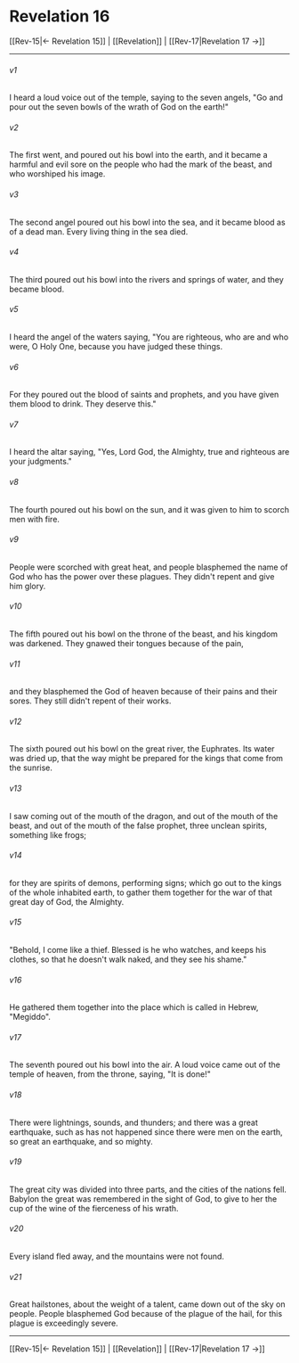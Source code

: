 # Revelation 16

[[Rev-15|← Revelation 15]] | [[Revelation]] | [[Rev-17|Revelation 17 →]]
***



###### v1 
I heard a loud voice out of the temple, saying to the seven angels, "Go and pour out the seven bowls of the wrath of God on the earth!" 

###### v2 
The first went, and poured out his bowl into the earth, and it became a harmful and evil sore on the people who had the mark of the beast, and who worshiped his image. 

###### v3 
The second angel poured out his bowl into the sea, and it became blood as of a dead man. Every living thing in the sea died. 

###### v4 
The third poured out his bowl into the rivers and springs of water, and they became blood. 

###### v5 
I heard the angel of the waters saying, "You are righteous, who are and who were, O Holy One, because you have judged these things. 

###### v6 
For they poured out the blood of saints and prophets, and you have given them blood to drink. They deserve this." 

###### v7 
I heard the altar saying, "Yes, Lord God, the Almighty, true and righteous are your judgments." 

###### v8 
The fourth poured out his bowl on the sun, and it was given to him to scorch men with fire. 

###### v9 
People were scorched with great heat, and people blasphemed the name of God who has the power over these plagues. They didn't repent and give him glory. 

###### v10 
The fifth poured out his bowl on the throne of the beast, and his kingdom was darkened. They gnawed their tongues because of the pain, 

###### v11 
and they blasphemed the God of heaven because of their pains and their sores. They still didn't repent of their works. 

###### v12 
The sixth poured out his bowl on the great river, the Euphrates. Its water was dried up, that the way might be prepared for the kings that come from the sunrise. 

###### v13 
I saw coming out of the mouth of the dragon, and out of the mouth of the beast, and out of the mouth of the false prophet, three unclean spirits, something like frogs; 

###### v14 
for they are spirits of demons, performing signs; which go out to the kings of the whole inhabited earth, to gather them together for the war of that great day of God, the Almighty. 

###### v15 
"Behold, I come like a thief. Blessed is he who watches, and keeps his clothes, so that he doesn't walk naked, and they see his shame." 

###### v16 
He gathered them together into the place which is called in Hebrew, "Megiddo". 

###### v17 
The seventh poured out his bowl into the air. A loud voice came out of the temple of heaven, from the throne, saying, "It is done!" 

###### v18 
There were lightnings, sounds, and thunders; and there was a great earthquake, such as has not happened since there were men on the earth, so great an earthquake, and so mighty. 

###### v19 
The great city was divided into three parts, and the cities of the nations fell. Babylon the great was remembered in the sight of God, to give to her the cup of the wine of the fierceness of his wrath. 

###### v20 
Every island fled away, and the mountains were not found. 

###### v21 
Great hailstones, about the weight of a talent, came down out of the sky on people. People blasphemed God because of the plague of the hail, for this plague is exceedingly severe.

***
[[Rev-15|← Revelation 15]] | [[Revelation]] | [[Rev-17|Revelation 17 →]]
